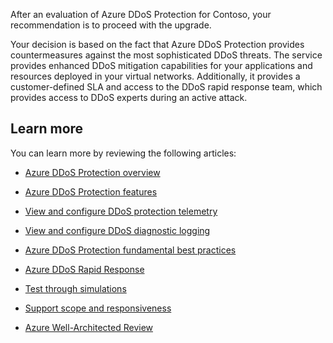 After an evaluation of Azure DDoS Protection for Contoso, your recommendation is to proceed with the upgrade.

Your decision is based on the fact that Azure DDoS Protection provides countermeasures against the most sophisticated DDoS threats. The service provides enhanced DDoS mitigation capabilities for your applications and resources deployed in your virtual networks. Additionally, it provides a customer-defined SLA and access to the DDoS rapid response team, which provides access to DDoS experts during an active attack.

## Learn more

You can learn more by reviewing the following articles:

- [Azure DDoS Protection overview](/azure/ddos-protection/ddos-protection-overview?azure-portal=true)

- [Azure DDoS Protection features](/azure/ddos-protection/ddos-protection-standard-features?azure-portal=true)

- [View and configure DDoS protection telemetry](/azure/ddos-protection/telemetry-monitoring-alerting?azure-portal=true)

- [View and configure DDoS diagnostic logging](/azure/ddos-protection/reports-and-flow-logs?azure-portal=true)

- [Azure DDoS Protection fundamental best practices](/azure/ddos-protection/fundamental-best-practices?azure-portal=true)

- [Azure DDoS Rapid Response](/azure/ddos-protection/ddos-rapid-response?azure-portal=true)

- [Test through simulations](/azure/ddos-protection/test-through-simulations?azure-portal=true)

- [Support scope and responsiveness](https://azure.microsoft.com/support/plans/response/?azure-portal=true)

- [Azure Well-Architected Review](/assessments/?mode=pre-assessment&session=a1ded723-81fd-46bc-9fbb-7fa12933254f&azure-portal=true)
